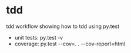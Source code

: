 tdd
===

tdd workflow showing how to tdd using py.test

- unit tests: py.test -v <path-to-folder>
- coverage: py.test --cov=. . --cov-report=html